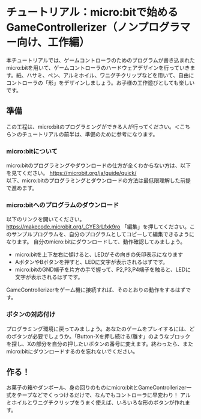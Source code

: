 # チュートリアル：micro:bitで始めるGameControllerizer（ノンプログラマー向け、工作編）

本チュートリアルでは、ゲームコントローラのためのプログラムが書き込まれたmicro:bitを用いて、ゲームコントローラのハードウェアデザインを行っていきます。紙、ハサミ、ペン、アルミホイル、ワニグチクリップなどを用いて、自由にコントローラの「形」をデザインしましょう。お子様の工作遊びとしても楽しいです。

## 準備

この工程は、micro:bitのプログラミングができる人が行ってください。＜こちら＞のチュートリアルの前半は、準備のために参考になります。

### micro:bitについて

micro:bitのプログラミングやダウンロードの仕方が全くわからない方は、以下を見てください。
https://microbit.org/ja/guide/quick/  
以下、micro:bitのプログラミングとダウンロードの方法は最低限理解した前提で進めます。

### micro:bitへのプログラムのダウンロード

以下のリンクを開いてください。  
https://makecode.microbit.org/_CYE3rLfxk9ro
「編集」を押してください。このサンプルプログラムを、自分のプログラムとしてコピーして編集できるようになります。
自分のmicro:bitにダウンロードして、動作確認してみましょう。

- micro:bitを上下左右に傾けると、LEDがその向きの矢印表示になります
- AボタンやBボタンを押すと、LEDに文字が表示されるはずです。
- micro:bitのGND端子を片方の手で握って、P2,P3,P4端子を触ると、LEDに文字が表示されるはずです。

GameControllerizerをゲーム機に接続すれば、そのとおりの動作をするはずです。

### ボタンの対応付け

プログラミング環境に戻ってみましょう。あなたのゲームをプレイするには、どのボタンが必要でしょうか。「Button-Xを押し続ける/離す」のようなブロックを探し、Xの部分を自分の押したいボタンの番号に変えます。終わったら、またmicro:bitにダウンロードするのを忘れないでください。

## 作る！

お菓子の箱やダンボール、身の回りのものにmicro:bitとGameControllerizer一式をテープなどでくっつけるだけで、なんでもコントローラに早変わり！
アルミホイルとワニグチクリップをうまく使えば、いろいろな形のボタンが作れます。


